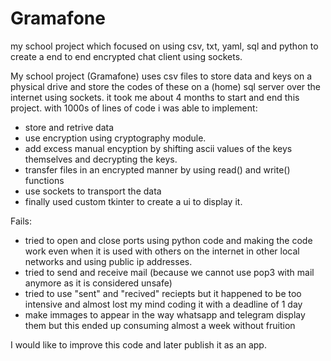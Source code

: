 # Gramafone
my school project which focused on using csv, txt, yaml, sql and python to create a end to end encrypted chat client using sockets.

My school project (Gramafone) uses csv files to store data and keys on a physical drive and store the codes of these on a (home) sql server over the internet using sockets.
it took me about 4 months to start and end this project. with 1000s of lines of code i was able to implement:
- store and retrive data
- use encryption using cryptography module.
- add excess manual encyption by shifting ascii values of the keys themselves and decrypting the keys.
- transfer files in an encrypted manner by using read() and write() functions
- use sockets to transport the data
- finally used custom tkinter to create a ui to display it.

Fails:
- tried to open and close ports using python code and making the code work even when it is used with others on the internet in other local networks and using public ip addresses.
- tried to send and receive mail (because we cannot use pop3 with mail anymore as it is considered unsafe)
- tried to use "sent" and "recived" reciepts but it happened to be too intensive and almost lost my mind coding it with a deadline of 1 day
- make immages to appear in the way whatsapp and telegram display them but this ended up consuming almost a week without fruition
  
I would like to improve this code and later publish it as an app.
